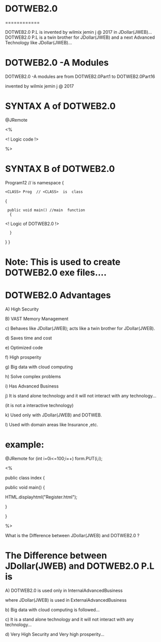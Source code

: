 # DOTWEB2.0
============

 DOTWEB2.0  P.L  is  invented  by  wilmix  jemin  j   @  2017 in  JDollar(JWEB)...   DOTWEB2.0  P.L   is   a  twin  brother  for  JDollar(JWEB)  and    a  next  Advanced   Technology  like  JDollar(JWEB)...

DOTWEB2.0 -A Modules
====================

DOTWEB2.0 -A modules are from DOTWEB2.0Part1 to DOTWEB2.0Part16

invented by wilmix jemin j @ 2017


SYNTAX A of  DOTWEB2.0
=====================



<DOTWEB2>

@JRemote


<INSURANCE>
 <!  logic  code  !.

</INSURANCE>
 

<%


<!  Logic  code !>



%>

</DOTWEB2>






SYNTAX B of  DOTWEB2.0
=====================


<DOTWEB2>
 
<PACK> Program12  //<PACK> is  namespace
{
  
    <CLASS> Prog  // <CLASS>  is  class
   {

  
     public void main() //main  function
      {
 




<!  Logic  of  DOTWEB2.0  !>
 


        



      }
   }
}


Note:  This   is  used to   create  DOTWEB2.0 exe  files....
=====

 

DOTWEB2.0 Advantages
=====================


A)  High  Security 


B)  VAST  Memory Management 


c)   Behaves  like  JDollar(JWEB);  acts  like   a    twin  brother  for  JDollar(JWEB).


d)  Saves time   and  cost  


e)  Optimized  code


f)  High  prosperity


g)  Big  data with  cloud  computing


h) Solve  complex  problems


i) Has  Advanced  Business


j)  It  is  stand  alone  technology  and  it  will  not  interact  with  any   technology...

(it  is  not  a  interactive  technology)


k) Used  only  with JDollar(JWEB)  and  DOTWEB.


l)  Used  with  domain  areas like  Insurance ,etc.






example:
========


<DOTWEB2>
@JRemote


<INSURANCE>
for (int i=0i<=100;i++)
form.PUT(i,i);

</INSURANCE>
 

<%




public class index {


  public void main()
{


HTML.displayhtml("Register.html");


 
}

}



%>

</DOTWEB2>


What  is    the   Difference  between   JDollar(JWEB)  and DOTWEB2.0 ?



The  Difference  between   JDollar(JWEB)  and DOTWEB2.0  P.L  is
==============================================================

A)  DOTWEB2.0  is  used  only  in InternalAdvancedBusiness

where   JDollar(JWEB)    is  used  in   ExternalAdvancedBusiness

b) Big  data with  cloud  computing is  followed...

c)  It  is a stand  alone  technology  and  it  will  not  interact  with  any   technology...

d)  Very  High  Security  and  Very high  prosperity...


